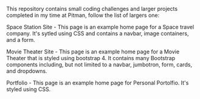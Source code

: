 This repository contains small coding challenges and larger projects completed in my time at Pitman, follow the list of largers one:

Space Station Site - 
This page is an example home page for a Space travel company. It's sytled using CSS and contains a navbar, image containers, and a form.

Movie Theater Site - 
This page is an example home page for a Movie Theater that is styled using bootstrap 4. It contains many Bootstrap components including, but not limited to a navbar, jumbotron, form, cards, and dropdowns.

Portfolio - 
This page is an example home page for Personal Portolfio. It's styled using CSS.
